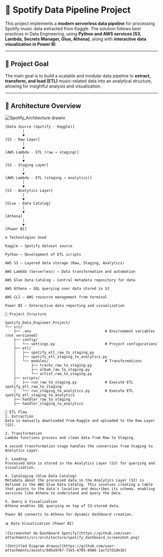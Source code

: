 # 🎵 Spotify Data Pipeline Project

This project implements a **modern serverless data pipeline** for processing Spotify music data extracted from Kaggle. The solution follows best practices in Data Engineering, using **Python and AWS services (S3, Lambda, Secrets Manager, Glue, Athena)**, along with **interactive data visualization in Power BI**.

---

## 📌 Project Goal

The main goal is to build a scalable and modular data pipeline to **extract, transform, and load (ETL)** music-related data into an analytical structure, allowing for insightful analysis and visualization.

---

## 🧭 Architecture Overview

![Spotify_Architecture drawio](https://github.com/user-attachments/assets/2f813a03-9fae-4f21-949f-a1fd36431c79)


```text 
[Data Source (Spotify - Kaggle)]
        |
        ▼
[S3 - Raw Layer]
        |
        ▼
[AWS Lambda - ETL (raw → staging)]
        |
        ▼
[S3 - Staging Layer]
        |
        ▼
[AWS Lambda - ETL (staging → analytics)]
        |
        ▼
[S3 - Analytics Layer]
        |
        ▼
[Glue - Data Catalog]
        |
        ▼
[Athena]
        |
        ▼
[Power BI]

⚙️ Technologies Used

Kaggle – Spotify dataset source

Python – Development of ETL scripts

AWS S3 – Layered data storage (Raw, Staging, Analytics)

AWS Lambda (Serverless) – Data transformation and automation

AWS Glue Data Catalog – Central metadata repository for data

AWS Athena – SQL querying over data stored in S3

AWS CLI – AWS resource management from terminal

Power BI – Interactive data reporting and visualization

🧱 Project Structure

Spotify_Data_Engineer_Project/
└── src/
    ├── .env                                  # Environment variables (not versioned)
    ├── config/
    │   └── settings.py                       # Project configurations
    ├── etl/
    │   ├── spotify_etl_raw_to_staging.py
    │   ├── spotify_etl_staging_to_analytics.py
    │   └── modules/                          # Transformations
    │       ├── tracks_raw_to_staging.py
    │       ├── album_raw_to_staging.py
    │       └── artist_raw_to_staging.py
    ├── scripts/
    │   ├── run_raw_to_staging.py             # Execute ETL spotify_etl_raw_to_staging
    │   └── run_staging_to_analytics.py       # Execute ETL spotify_etl_staging_to_analytics
    ├── handler_raw_to_staging
    ├── handler_staging_to_analytics

🔁 ETL Flow
1. Extraction
Data is manually downloaded from Kaggle and uploaded to the Raw Layer (S3).

2. Transformation
Lambda functions process and clean data from Raw to Staging.

A second transformation stage handles the conversion from Staging to Analytics Layer.

3. Loading
Processed data is stored in the Analytics Layer (S3) for querying and visualization.

4. Cataloging (Glue Data Catalog)
Metadata about the processed data in the Analytics Layer (S3) is defined in the AWS Glue Data Catalog. This involves creating a table that points to the data's location and describes its schema, enabling services like Athena to understand and query the data.

5. Query & Visualization
Athena enables SQL querying on top of S3-stored data.

Power BI connects to Athena for dynamic dashboard creation.

📊 Data Visualization (Power BI)

![Screenshot do Dashboard Spotify](https://github.com/user-attachments/src/architecture/spotify_dashboard_screenshot.png)

![Untitled Diagram drawio](https://github.com/user-attachments/assets/0d5a9767-73e5-4705-8986-1acf27d1de16)

